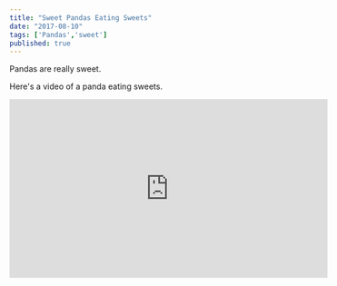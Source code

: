 ```yaml
---
title: "Sweet Pandas Eating Sweets"
date: "2017-08-10"
tags: ['Pandas','sweet']
published: true
---
```


Pandas are really sweet.

Here's a video of a panda eating sweets.

<iframe width="560" height="315" src="https://www.youtube.com/embed/4n0xNbfJLR8" frameborder="0" allowfullscreen></iframe>